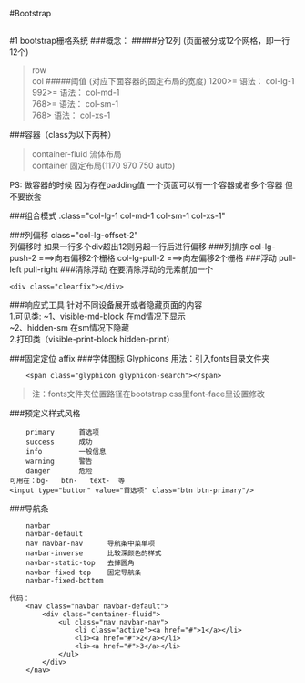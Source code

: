 #Bootstrap
##

#1 bootstrap栅格系统
###概念：
#####分12列 (页面被分成12个网格，即一行12个)
>row<br>
>col
#####阈值  (对应下面容器的固定布局的宽度)
>1200>= 语法： col-lg-1  <br>
>992>=  语法： col-md-1  <br>
>768>=  语法： col-sm-1  <br>
>768>   语法： col-xs-1  <br>

###容器（class为以下两种）
>container-fluid 流体布局<br>
>container 固定布局(1170  970 750 auto)

PS: 做容器的时候 因为存在padding值 一个页面可以有一个容器或者多个容器 但不要嵌套

###组合模式 
.class="col-lg-1 col-md-1 col-sm-1 col-xs-1"

###列偏移
class="col-lg-offset-2" 
<br>列偏移时 如果一行多个div超出12则另起一行后进行偏移
###列排序
col-lg-push-2   ===>向右偏移2个栅格
col-lg-pull-2   ===>向左偏移2个栅格
###浮动
pull-left pull-right
###清除浮动
在要清除浮动的元素前加一个
    
    <div class="clearfix"></div>

###响应式工具
针对不同设备展开或者隐藏页面的内容<br>
	1.可见类:
		~1、visible-md-block 
			在md情况下显示
	<br>~2、hidden-sm
			在sm情况下隐藏
	<br>2.打印类（visible-print-block  hidden-print）

###固定定位  affix
###字体图标 Glyphicons
用法：引入fonts目录文件夹

		<span class="glyphicon glyphicon-search"></span>

>注：fonts文件夹位置路径在bootstrap.css里font-face里设置修改

###预定义样式风格

		primary      首选项
		success      成功
		info         一般信息
		warning      警告
		danger       危险
	可用在：bg-   btn-   text-  等
	<input type="button" value="首选项" class="btn btn-primary"/>

###导航条

		navbar      
		navbar-default
		nav navbar-nav      导航条中菜单项
		navbar-inverse		比较深颜色的样式
		navbar-static-top	去掉圆角
		navbar-fixed-top 	固定导航条
		navbar-fixed-bottom
	
	代码：	
		<nav class="navbar navbar-default">
            <div class="container-fluid">
                <ul class="nav navbar-nav">
                    <li class="active"><a href="#">1</a></li>
                    <li><a href="#">2</a></li>
                    <li><a href="#">3</a></li>
                </ul>
            </div>
        </nav>